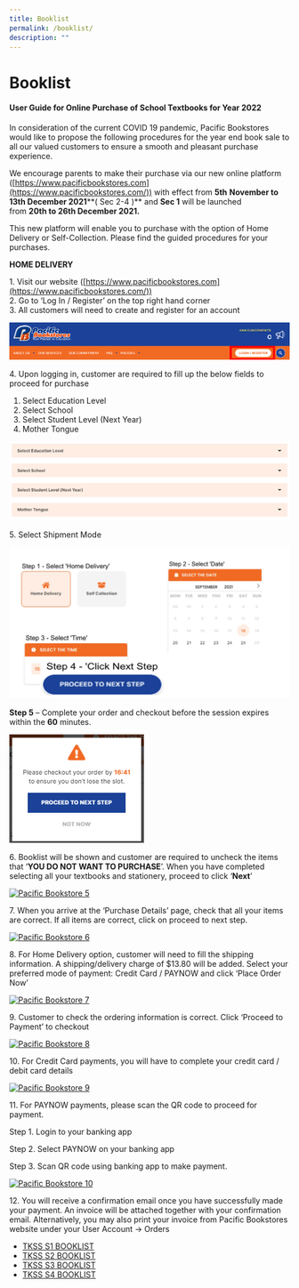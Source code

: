```yaml
---
title: Booklist
permalink: /booklist/
description: ""
---
```

# Booklist
#### **User Guide for Online Purchase of School Textbooks for Year 2022**

In consideration of the current COVID 19 pandemic, Pacific Bookstores would like to propose the following procedures for the year end book sale to all our valued customers to ensure a smooth and pleasant purchase experience.

We encourage parents to make their purchase via our new online platform ([https://www.pacificbookstores.com](https://www.pacificbookstores.com/)) with effect from **5th** **November to 13th December 2021****( Sec 2-4 )** and **Sec 1** will be launched from **20th to 26th December 2021.**

This new platform will enable you to purchase with the option of Home Delivery or Self-Collection. Please find the guided procedures for your purchases.

**HOME DELIVERY**

1\.  Visit our website ([https://www.pacificbookstores.com](https://www.pacificbookstores.com/))  
2\.  Go to ‘Log In / Register’ on the top right hand corner  
3\.  All customers will need to create and register for an account

[![Pacific Bookstores](/images/Booklist/Pacific-bookstores.png)](/images/Booklist/Pacific-bookstores.png)

4\. Upon logging in, customer are required to fill up the below fields to proceed for purchase

   1.  Select Education Level  
   2.  Select School  
   3.  Select Student Level (Next Year)  
   4.  Mother Tongue

[![Pacific Bookstore 2](/images/Booklist/Pacific-bookstore-2.png)](/images/Booklist/Pacific-bookstore-2.png)

5\. Select Shipment Mode

[![Pacific Bookstore 3.png](/images/Booklist/Pacific-bookstore-3.jpg)](/images/Booklist/Pacific-bookstore-3.jpg)

**Step 5** – Complete your order and checkout before the session expires within the **60** minutes.

[![Pacific Bookstore 4.jpg](/images/Booklist/Pacific-bookstore-4.png)](/images/Booklist/Pacific-bookstore-4.png)

6\. Booklist will be shown and customer are required to uncheck the items that ‘**YOU DO NOT WANT TO PURCHASE**’. When you have completed selecting all your textbooks and stationery, proceed to click ‘**Next**’

[![Pacific Bookstore 5](https://tanjongkatongsec.moe.edu.sg/wp-content/uploads/2021/10/Pacific-bookstore-5.png)](https://tanjongkatongsec.moe.edu.sg/wp-content/uploads/2021/10/Pacific-bookstore-5.png)

7\. When you arrive at the ‘Purchase Details’ page, check that all your items are correct. If all items are correct, click on proceed to next step.

[![Pacific Bookstore 6](https://tanjongkatongsec.moe.edu.sg/wp-content/uploads/2021/10/Pacific-bookstore-6.png)](https://tanjongkatongsec.moe.edu.sg/wp-content/uploads/2021/10/Pacific-bookstore-6.png)

8\. For Home Delivery option, customer will need to fill the shipping information. A shipping/delivery charge of $13.80 will be added. Select your preferred mode of payment: Credit Card / PAYNOW and click ‘Place Order Now’

[![Pacific Bookstore 7](https://tanjongkatongsec.moe.edu.sg/wp-content/uploads/2021/10/Pacific-bookstore-7-1024x487.png)](https://tanjongkatongsec.moe.edu.sg/wp-content/uploads/2021/10/Pacific-bookstore-7.png)

9\. Customer to check the ordering information is correct. Click ‘Proceed to Payment’ to checkout

[![Pacific Bookstore 8](https://tanjongkatongsec.moe.edu.sg/wp-content/uploads/2021/10/Pacific-bookstore-8.png)](https://tanjongkatongsec.moe.edu.sg/wp-content/uploads/2021/10/Pacific-bookstore-8.png)

10\. For Credit Card payments, you will have to complete your credit card / debit card details

[![Pacific Bookstore 9](https://tanjongkatongsec.moe.edu.sg/wp-content/uploads/2021/10/Pacific-bookstore-9.png)](https://tanjongkatongsec.moe.edu.sg/wp-content/uploads/2021/10/Pacific-bookstore-9.png)

11\. For PAYNOW payments, please scan the QR code to proceed for payment.

Step 1. Login to your banking app

Step 2. Select PAYNOW on your banking app

Step 3. Scan QR code using banking app to make payment.

[![Pacific Bookstore 10](https://tanjongkatongsec.moe.edu.sg/wp-content/uploads/2021/10/Pacific-bookstore-10-217x300.png)](https://tanjongkatongsec.moe.edu.sg/wp-content/uploads/2021/10/Pacific-bookstore-10.png)

12\. You will receive a confirmation email once you have successfully made your payment. An invoice will be attached together with your confirmation email. Alternatively, you may also print your invoice from Pacific Bookstores website under your User Account -> Orders

*   [TKSS S1 BOOKLIST](https://tanjongkatongsec.moe.edu.sg/wp-content/uploads/2021/10/TKSS-S1-BOOKLIST.pdf)
*   [TKSS S2 BOOKLIST](https://tanjongkatongsec.moe.edu.sg/wp-content/uploads/2021/10/TKSS-S2-BOOKLIST.pdf)
*   [TKSS S3 BOOKLIST](https://tanjongkatongsec.moe.edu.sg/wp-content/uploads/2021/10/TKSS-S3-BOOKLIST.pdf)
*   [TKSS S4 BOOKLIST](https://tanjongkatongsec.moe.edu.sg/wp-content/uploads/2021/10/TKSS-S4-BOOKLIST.pdf)